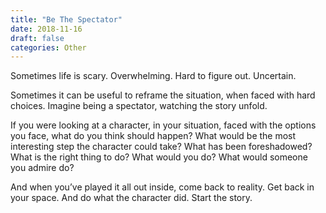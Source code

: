 ```yaml
---
title: "Be The Spectator"
date: 2018-11-16
draft: false
categories: Other
---
```


Sometimes life is scary. Overwhelming. Hard to figure out. Uncertain.

Sometimes it can be useful to reframe the situation, when faced with hard choices. Imagine being a spectator, watching the story unfold. 

If you were looking at a character, in your situation, faced with the options you face, what do you think should happen? What would be the most interesting step the character could take? What has been foreshadowed? What is the right thing to do? What would you do? What would someone you admire do? 

And when you’ve played it all out inside, come back to reality. Get back in your space. And do what the character did. Start the story. 

